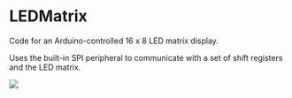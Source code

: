 # LEDMatrix

Code for an Arduino-controlled 16 x 8 LED matrix display.

Uses the built-in SPI peripheral to communicate with a set of shift registers and the LED matrix.

![](https://kylerhess.github.io/images/display/vid.gif)
